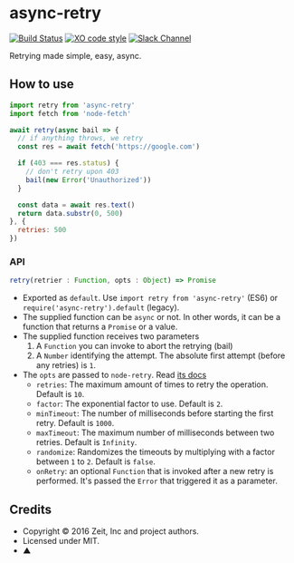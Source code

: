 # async-retry

[![Build Status](https://travis-ci.org/zeit/async-retry.svg?branch=master)](https://travis-ci.org/zeit/async-retry)
[![XO code style](https://img.shields.io/badge/code_style-XO-5ed9c7.svg)](https://github.com/sindresorhus/xo)
[![Slack Channel](https://zeit-slackin.now.sh/badge.svg)](https://zeit.chat/)

Retrying made simple, easy, async.

## How to use

```js
import retry from 'async-retry'
import fetch from 'node-fetch'

await retry(async bail => {
  // if anything throws, we retry
  const res = await fetch('https://google.com')

  if (403 === res.status) {
    // don't retry upon 403
    bail(new Error('Unauthorized'))
  }

  const data = await res.text()
  return data.substr(0, 500)
}, {
  retries: 500
})
```

### API

```js
retry(retrier : Function, opts : Object) => Promise
```

- Exported as `default`. Use `import retry from 'async-retry'` (ES6) or `require('async-retry').default` (legacy).
- The supplied function can be `async` or not. In other words, it can be a function that returns a `Promise` or a value.
- The supplied function receives two parameters
  1. A `Function` you can invoke to abort the retrying (bail)
  2. A `Number` identifying the attempt. The absolute first attempt (before any retries) is `1`.
- The `opts` are passed to `node-retry`. Read [its docs](https://github.com/tim-kos/node-retry)
  * `retries`: The maximum amount of times to retry the operation. Default is `10`.
  * `factor`: The exponential factor to use. Default is `2`.
  * `minTimeout`: The number of milliseconds before starting the first retry. Default is `1000`.
  * `maxTimeout`: The maximum number of milliseconds between two retries. Default is `Infinity`.
  * `randomize`: Randomizes the timeouts by multiplying with a factor between `1` to `2`. Default is `false`.
  * `onRetry`: an optional `Function` that is invoked after a new retry is performed. It's passed the `Error` that triggered it as a parameter.

## Credits

- Copyright © 2016 Zeit, Inc and project authors.
- Licensed under MIT.
- ▲
